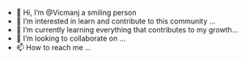 - 👋 Hi, I’m @Vicmanj a smiling person
- 👀 I’m interested in learn and contribute to this community ...
- 🌱 I’m currently learning everything that contributes to my growth...
- 💞️ I’m looking to collaborate on ...
- 📫 How to reach me ...

<!---
Vicmanj/Vicmanj is a ✨ special ✨ repository because its `README.md` (this file) appears on your GitHub profile.
You can click the Preview link to take a look at your changes.
--->
